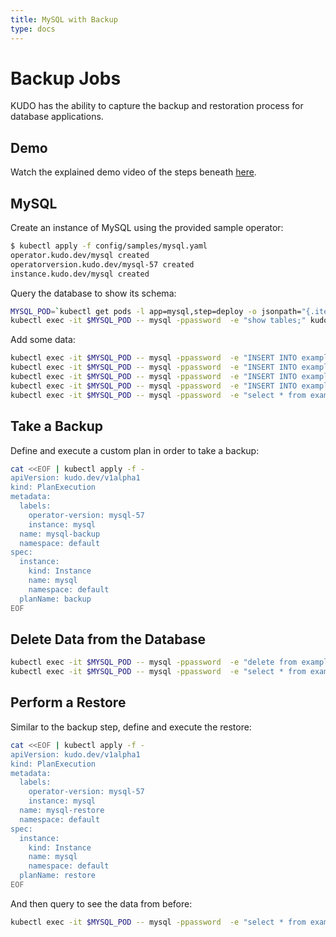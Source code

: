 ```yaml
---
title: MySQL with Backup
type: docs
---
```


# Backup Jobs

KUDO has the ability to capture the backup and restoration process for database applications.

## Demo

Watch the explained demo video of the steps beneath [here](https://youtu.be/e_xUVS_bB2g?t=1433).  

## MySQL

Create an instance of MySQL using the provided sample operator:

```bash
$ kubectl apply -f config/samples/mysql.yaml
operator.kudo.dev/mysql created
operatorversion.kudo.dev/mysql-57 created
instance.kudo.dev/mysql created
```

Query the database to show its schema:

```bash
MYSQL_POD=`kubectl get pods -l app=mysql,step=deploy -o jsonpath="{.items[*].metadata.name}"`
kubectl exec -it $MYSQL_POD -- mysql -ppassword  -e "show tables;" kudo
```

Add some data:

```bash
kubectl exec -it $MYSQL_POD -- mysql -ppassword  -e "INSERT INTO example ( id, name ) VALUES ( null, 'New Data' );" kudo
kubectl exec -it $MYSQL_POD -- mysql -ppassword  -e "INSERT INTO example ( id, name ) VALUES ( null, 'New Data' );" kudo
kubectl exec -it $MYSQL_POD -- mysql -ppassword  -e "INSERT INTO example ( id, name ) VALUES ( null, 'New Data' );" kudo
kubectl exec -it $MYSQL_POD -- mysql -ppassword  -e "INSERT INTO example ( id, name ) VALUES ( null, 'New Data' );" kudo
kubectl exec -it $MYSQL_POD -- mysql -ppassword  -e "select * from example;" kudo
```


## Take a Backup
Define and execute a custom plan in order to take a backup:

```bash
cat <<EOF | kubectl apply -f -
apiVersion: kudo.dev/v1alpha1
kind: PlanExecution
metadata:
  labels:
    operator-version: mysql-57
    instance: mysql
  name: mysql-backup
  namespace: default
spec:
  instance:
    kind: Instance
    name: mysql
    namespace: default
  planName: backup
EOF
```


## Delete Data from the Database

```bash
kubectl exec -it $MYSQL_POD -- mysql -ppassword  -e "delete from example;" kudo
kubectl exec -it $MYSQL_POD -- mysql -ppassword  -e "select * from example;" kudo
```

## Perform a Restore
Similar to the backup step, define and execute the restore:

```bash
cat <<EOF | kubectl apply -f -
apiVersion: kudo.dev/v1alpha1
kind: PlanExecution
metadata:
  labels:
    operator-version: mysql-57
    instance: mysql
  name: mysql-restore
  namespace: default
spec:
  instance:
    kind: Instance
    name: mysql
    namespace: default
  planName: restore
EOF
```

And then query to see the data from before:

 ```bash
kubectl exec -it $MYSQL_POD -- mysql -ppassword  -e "select * from example;" kudo
 ```
